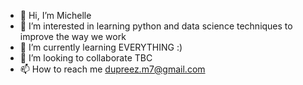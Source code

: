 - 👋 Hi, I’m Michelle
- 👀 I’m interested in learning python and data science techniques to improve the way we work
- 🌱 I’m currently learning EVERYTHING :)
- 💞️ I’m looking to collaborate TBC
- 📫 How to reach me dupreez.m7@gmail.com

<!---
Mishmash07/Mishmash07 is a ✨ special ✨ repository because its `README.md` (this file) appears on your GitHub profile.
You can click the Preview link to take a look at your changes.
--->
